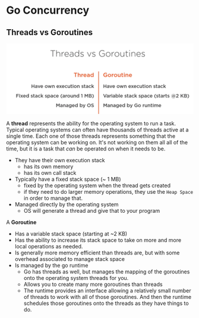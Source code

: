 # Go Concurrency

## Threads vs Goroutines

<img src="./images/threads_v_goroutines.png" alt="threads vs goroutines" width="600"/>

A **thread** represents the ability for the operating system to run a task. Typical operating systems can often have thousands of threads active at a single time. Each one of those threads represents something that the operating system can be working on. It's not working on them all all of the time, but it is a task that *can* be operated on when it needs to be. 
* They have their own execution stack 
    * has its own memory
    * has its own call stack
* Typically have a fixed stack space (~ 1 MB)
    * fixed by the operating system when the thread gets created
    * if they need to do larger memory operations, they use the `Heap Space` in order to manage that.
* Managed directly by the operating system
    * OS will generate a thread and give that to your program

A **Goroutine**
* Has a variable stack space (starting at ~2 KB)
* Has the ability to increase its stack space to take on more and more local operations as needed. 
* Is generally more memory efficient than threads are, but with some overhead associated to manage stack space
* Is managed by the go runtime
    * Go has threads as well, but manages the mapping of the goroutines onto the operating system threads for you.
    * Allows you to create many more goroutines than threads 
    * The runtime provides an interface allowing a relatively small number of threads to work with all of those goroutines. And then the runtime schedules those goroutines onto the threads as they have things to do.